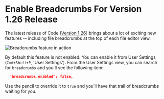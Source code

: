 # Enable Breadcrumbs For Version 1.26 Release

The latest release of Code ([Version
1.26](https://code.visualstudio.com/updates/v1_26)) brings about a lot of
exciting new features -- including file breadcrumbs at the top of each file
editor view.

![Breadcrumbs feature in action](https://i.imgur.com/wubUn6c.png)

By default this feature is not enabled. You can enable it from User Settings
(`Cmd+Shift+P`, 'User Settings'). From the User Settings view, you can
search for `breadcrumbs` and you'll see the following item:

```json
  "breadcrumbs.enabled": false,
```

Use the pencil to override it to `true` and you'll have that trail of
breadcrumbs waiting for you.
